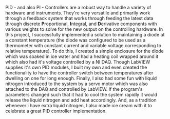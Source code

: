 PID - and also PI - Controllers are a robust way to handle a variety of hardware and instruments. They're very versatile and primarily work through a feedback system that works through feeding the latest data through discrete **P**roportional, **I**ntegral, and **D**erivative components with various weights to solve for the new output on the controlling hardware. In this project, I successfully implemented a solution to maintaining a diode at a constant temperature (the diode was configured to be used as a thermometer with constant current and variable voltage corresponding to relative temperature). To do this, I created a simple enclosure for the diode which was soaked in ice water and had a heating coil wrapped around it which also had it's voltage controlled by a NI DAQ. Though LabVIEW supplies it's own PID modules, I built my own and even created the functionality to have the controller switch between temperatures after dwelling on one for long enough. Finally, I also had some fun with liquid nitrogen introduced to the system by a servo motor which was also attached to the DAQ and controlled by LabVIEW. If the program's parameters changed such that it had to cool the system rapidly it would release the liquid nitrogen and add heat accordingly. And, as a tradition whenever i have extra liquid nitrogen, I also made ice cream with it to celebrate a great PID controller implementation.
